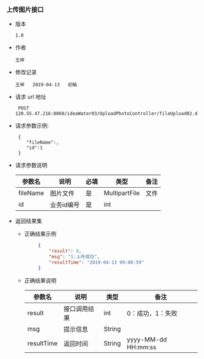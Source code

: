 ### 上传图片接口

+ 版本

  ```
  1.0
  ```

+ 作者

  ```
  王梓
  ```

+ 修改记录

  ```
  王梓   2019-04-13   初稿
  ```


+ 请求 url 地址

  ```
   POST 120.55.47.216:8060/ideaWater03/UploadPhotoController/fileUpload02.do
  ```

+ 请求参数示例:

     ```
      {
         "fileName":,
         "id":1
      }

     ```

+ 请求参数说明

  参数名 |  说明 | 必填 | 类型 | 备注
  -------|-------|------|------|-----
  fileName | 图片文件 | 是 | MultipartFile |文件
  id | 业务id编号 | 是 | int |

+ 返回结果集
    - 正确结果示例
         ```json
              {
                  "result": 0,
                  "msg": "1:上传成功",
                  "resultTime": "2019-04-13 09:08:59"
              }
        ```
    - 正确结果说明

         参数名 |  说明 | 类型 | 备注
         -------|-------|------|-----
         result|接口调用结果|int|0：成功，1：失败
         msg|提示信息|String|
         resultTime|返回时间|String|yyyy-MM-dd HH:mm:ss
